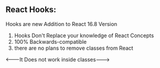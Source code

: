 ## React Hooks:

Hooks are new Addition to React 16.8 Version

1. Hooks Don't Replace your knowledge of React Concepts
2. 100% Backwards-compatible
3. there are no plans to remove classes from React

<---It Does not work inside classes--->
